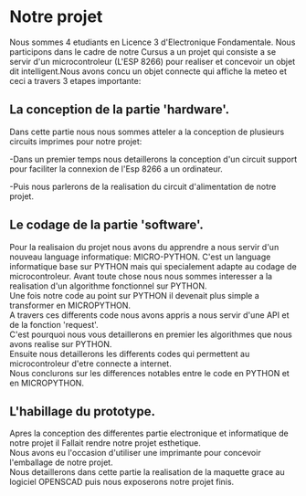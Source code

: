 # Notre projet  


Nous sommes 4 etudiants en Licence 3 d'Electronique Fondamentale. Nous participons dans le cadre de notre Cursus a un projet  qui consiste a se servir d'un microcontroleur (L'ESP 8266) pour realiser et concevoir un objet dit intelligent.Nous avons concu un objet connecte qui affiche la meteo et ceci a travers 3 etapes importante:  
## La conception de la partie 'hardware'.
Dans cette partie nous nous sommes atteler a la conception de plusieurs circuits imprimes pour notre projet:  
  
-Dans un premier temps nous detaillerons la conception d'un circuit support pour faciliter la connexion de l'Esp 8266 a un ordinateur.  

-Puis nous parlerons de la realisation du circuit d'alimentation de notre projet.  

## Le codage de la partie 'software'.

Pour la realisaion du projet nous avons du apprendre a nous servir d'un nouveau language informatique: MICRO-PYTHON. C'est un language 
informatique base sur PYTHON mais qui specialement adapte au codage de microcontroleur.
Avant toute chose nous nous sommes interesser a la realisation d'un algorithme fonctionnel sur PYTHON.  
Une fois notre code au point sur PYTHON il devenait plus simple a transformer en MICROPYTHON.  
A travers ces differents code nous avons appris a nous servir d'une API et de la fonction 'request'.  
C'est pourquoi nous vous detaillerons en premier les algorithmes que nous avons realise sur PYTHON.  
Ensuite nous detaillerons les differents codes qui permettent au microcontroleur d'etre connecte a internet.  
Nous conclurons sur les differences notables entre le code en PYTHON et en MICROPYTHON.   

## L'habillage du prototype.

Apres la conception des differentes partie electronique et informatique de notre projet il Fallait rendre
 notre projet esthetique.  
Nous avons eu l'occasion d'utiliser une imprimante pour concevoir l'emballage de notre projet.  
Nous detaillerons dans cette partie la realisation de la maquette grace au logiciel OPENSCAD puis nous exposerons notre projet finis.  
